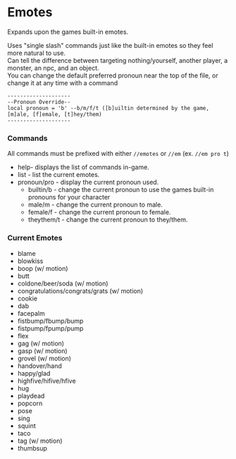 # Emotes
Expands upon the games built-in emotes.

Uses "single slash" commands just like the built-in emotes so they feel more natural to use.  
Can tell the difference between targeting nothing/yourself, another player, a monster, an npc, and an object.  
You can change the default preferred pronoun near the top of the file, or change it at any time with a command
```
--------------------
--Pronoun Override--
local pronoun = 'b' --b/m/f/t ([b]uiltin determined by the game, [m]ale, [f]emale, [t]hey/them)
--------------------
```

### Commands
All commands must be prefixed with either `//emotes` or `//em` (ex. `//em pro t`)
- help- displays the list of commands in-game.
- list - list the current emotes.
- pronoun/pro - display the current pronoun used.
  - builtin/b - change the current pronoun to use the games built-in pronouns for your character
  - male/m - change the current pronoun to male.
  - female/f - change the current pronoun to female.
  - theythem/t - change the current pronoun to they/them.

### Current Emotes
- blame
- blowkiss
- boop (w/ motion)
- butt
- coldone/beer/soda (w/ motion)
- congratulations/congrats/grats (w/ motion)
- cookie
- dab
- facepalm
- fistbump/fbump/bump
- fistpump/fpump/pump
- flex
- gag (w/ motion)
- gasp (w/ motion)
- grovel (w/ motion)
- handover/hand
- happy/glad
- highfive/hifive/hfive
- hug
- playdead
- popcorn
- pose
- sing
- squint
- taco
- tag (w/ motion)
- thumbsup
